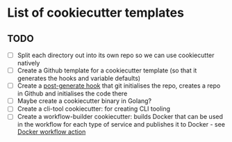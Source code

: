# List of cookiecutter templates

## TODO

- [ ] Split each directory out into its own repo so we can use cookiecutter natively
- [ ] Create a Github template for a cookiecutter template (so that it generates the hooks and variable defaults)
- [ ] Create a [post-generate hook](https://cookiecutter.readthedocs.io/en/stable/advanced/hooks.html) that git initialises the repo, creates a repo in Github and initialises the code there 
- [ ] Maybe create a cookiecutter binary in Golang?
- [ ] Create a cli-tool cookiecutter: for creating CLI tooling
- [ ] Create a workflow-builder cookiecutter: builds Docker that can be used in the workflow for each type of service and publishes it to Docker - see [Docker workflow action](https://github.com/marketplace/actions/build-and-push-docker-images)